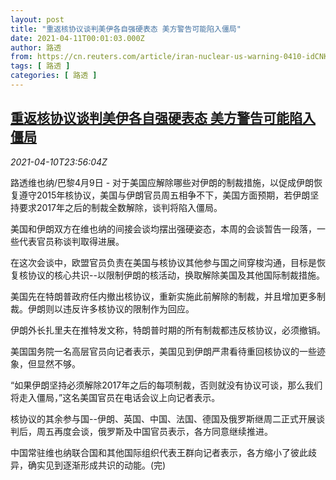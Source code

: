 ```yaml
---
layout: post
title: "重返核协议谈判美伊各自强硬表态 美方警告可能陷入僵局"
date: 2021-04-11T00:01:03.000Z
author: 路透
from: https://cn.reuters.com/article/iran-nuclear-us-warning-0410-idCNKBS2BX0M2
tags: [ 路透 ]
categories: [ 路透 ]
---
```

<!--1618099263000-->
[重返核协议谈判美伊各自强硬表态 美方警告可能陷入僵局](https://cn.reuters.com/article/iran-nuclear-us-warning-0410-idCNKBS2BX0M2)
------

<div>
<div><i>2021-04-10T23:56:04Z</i></div><p>路透维也纳/巴黎4月9日 - 对于美国应解除哪些对伊朗的制裁措施，以促成伊朗恢复遵守2015年核协议，美国与伊朗官员周五相争不下，美国方面预期，若伊朗坚持要求2017年之后的制裁全数解除，谈判将陷入僵局。</p><p>美国和伊朗双方在维也纳的间接会谈均摆出强硬姿态，本周的会谈暂告一段落，一些代表官员称谈判取得进展。</p><p>在这次会谈中，欧盟官员负责在美国与核协议其他参与国之间穿梭沟通，目标是恢复核协议的核心共识--以限制伊朗的核活动，换取解除美国及其他国际制裁措施。</p><p>美国先在特朗普政府任内撤出核协议，重新实施此前解除的制裁，并且增加更多制裁。伊朗则以违反许多核协议的限制作为回应。</p><p>伊朗外长扎里夫在推特发文称，特朗普时期的所有制裁都违反核协议，必须撤销。</p><p>美国国务院一名高层官员向记者表示，美国见到伊朗严肃看待重回核协议的一些迹象，但显然不够。</p><p>“如果伊朗坚持必须解除2017年之后的每项制裁，否则就没有协议可谈，那么我们将走入僵局，”这名美国官员在电话会议上向记者表示。</p><p>核协议的其余参与国--伊朗、英国、中国、法国、德国及俄罗斯继周二正式开展谈判后，周五再度会谈，俄罗斯及中国官员表示，各方同意继续推进。</p><p>中国常驻维也纳联合国和其他国际组织代表王群向记者表示，各方缩小了彼此歧异，确实见到逐渐形成共识的动能。(完)</p>
</div>
